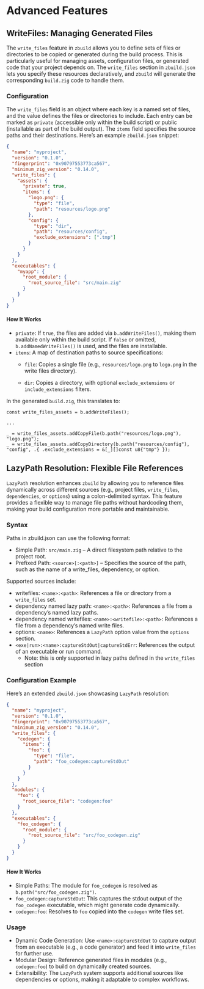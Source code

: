 # Advanced Features

## WriteFiles: Managing Generated Files

The `write_files` feature in `zbuild` allows you to define sets of files or directories to be copied or generated during the build process. This is particularly useful for managing assets, configuration files, or generated code that your project depends on. The `write_files` section in `zbuild.json` lets you specify these resources declaratively, and `zbuild` will generate the corresponding `build.zig` code to handle them.

### Configuration
The `write_files` field is an object where each key is a named set of files, and the value defines the files or directories to include. Each entry can be marked as `private` (accessible only within the build script) or public (installable as part of the build output). The `items` field specifies the source paths and their destinations.
Here’s an example `zbuild.json` snippet:

```json
{
  "name": "myproject",
  "version": "0.1.0",
  "fingerprint": "0x90797553773ca567",
  "minimum_zig_version": "0.14.0",
  "write_files": {
    "assets": {
      "private": true,
      "items": {
        "logo.png": {
          "type": "file",
          "path": "resources/logo.png"
        },
        "config": {
          "type": "dir",
          "path": "resources/config",
          "exclude_extensions": [".tmp"]
        }
      }
    }
  },
  "executables": {
    "myapp": {
      "root_module": {
        "root_source_file": "src/main.zig"
      }
    }
  }
}
```

#### How It Works
- `private`: If `true`, the files are added via `b.addWriteFiles()`, making them available only within the build script. If `false` or omitted, `b.addNamedWriteFiles()` is used, and the files are installable.
- `items`: A map of destination paths to source specifications:
  - `file`: Copies a single file (e.g., `resources/logo.png` to `logo.png` in the write files directory).

  - `dir`: Copies a directory, with optional `exclude_extensions` or `include_extensions` filters.

In the generated `build.zig`, this translates to:

```zig
const write_files_assets = b.addWriteFiles();

...

_ = write_files_assets.addCopyFile(b.path("resources/logo.png"), "logo.png");
_ = write_files_assets.addCopyDirectory(b.path("resources/config"), "config", .{ .exclude_extensions = &[_][]const u8{"tmp"} });
```

## LazyPath Resolution: Flexible File References
`LazyPath` resolution enhances `zbuild` by allowing you to reference files dynamically across different sources (e.g., project files, `write_files`, `dependencies`, or `options`) using a colon-delimited syntax. This feature provides a flexible way to manage file paths without hardcoding them, making your build configuration more portable and maintainable.

### Syntax
Paths in zbuild.json can use the following format:
- Simple Path: `src/main.zig` – A direct filesystem path relative to the project root.
- Prefixed Path: `<source>[:<path>]` – Specifies the source of the path, such as the name of a write_files, dependency, or option.

Supported sources include:
- writefiles: `<name>:<path>`: References a file or directory from a `write_files` set.
- dependency named lazy path: `<name>:<path>`: References a file from a dependency’s named lazy paths.
- dependency named writefiles: `<name>:<writefile>:<path>`: References a file from a dependency’s named write files.
- options: `<name>`: References a `LazyPath` option value from the `options` section.
- `<exe|run>:<name>:captureStdOut|captureStdErr`: References the output of an executable or run command.
  - Note: this is only supported in lazy paths defined in the `write_files` section

### Configuration Example
Here’s an extended `zbuild.json` showcasing `LazyPath` resolution:

```json
{
  "name": "myproject",
  "version": "0.1.0",
  "fingerprint": "0x90797553773ca567",
  "minimum_zig_version": "0.14.0",
  "write_files": {
    "codegen": {
      "items": {
        "foo": {
          "type": "file",
          "path": "foo_codegen:captureStdOut"
        }
      }
    }
  },
  "modules": {
    "foo": {
      "root_source_file": "codegen:foo"
    }
  },
  "executables": {
    "foo_codegen": {
      "root_module": {
        "root_source_file": "src/foo_codegen.zig"
      }
    }
  }
}
```

#### How It Works
- Simple Paths: The module for `foo_codegen` is resolved as `b.path("src/foo_codegen.zig")`.
- `foo_codegen:captureStdOut`: This captures the stdout output of the `foo_codegen` executable, which might generate code dynamically.
- `codegen:foo`: Resolves to `foo` copied into the `codegen` write files set.

### Usage
- Dynamic Code Generation: Use `<name>:captureStdOut` to capture output from an executable (e.g., a code generator) and feed it into `write_files` for further use.
- Modular Design: Reference generated files in modules (e.g., `codegen:foo`) to build on dynamically created sources.
- Extensibility: The `LazyPath` system supports additional sources like dependencies or options, making it adaptable to complex workflows.
